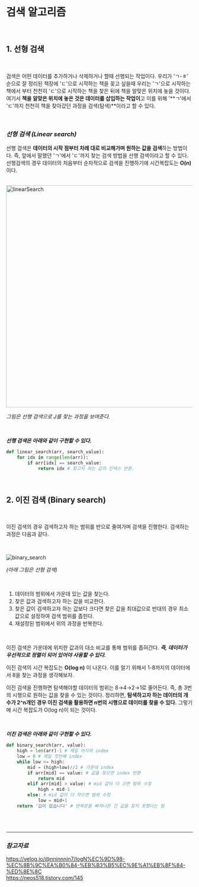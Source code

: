 # **검색 알고리즘**

<br>

## **1. 선형 검색**

<br>

검색은 어떤 데이터를 추가하거나 삭제하거나 할때 선행되는 작업이다. 우리가 'ㄱ-ㅎ' 순으로 잘 정리된 책장에 'ㄷ'으로 시작하는 책을 꽂고 싶을때 우리는 'ㄱ'으로 시작하는 책에서 부터 천천히 'ㄷ'으로 시작하는 책을 찾은 뒤에 책을 알맞은 위치에 놓을 것이다. 여기서 **책을 알맞은 위치에 놓은 것은 데이터를 삽입하는 작업이**고 이를 위해 '**ㄱ'에서 'ㄷ'까지 천천히 책을 찾아갔던 과정을 검색(탐색)**이라고 할 수 있다.

<br>

### ***선형 검색 (Linear search)***

선행 검색은 **데이터의 시작 점부터 차례 대로 비교해가며 원하는 값을 검색**하는 방법이다. 즉, 앞에서 말했던 'ㄱ'에서 'ㄷ'까지 찾는 검색 방법을 선행 검색이라고 할 수 있다. 선행검색의 경우 데이터의 처음부터 순차적으로 검색을 진행하기에 시간복잡도는 **O(n)** 이다.

<br>

<img width="599" alt="linearSearch" src="https://user-images.githubusercontent.com/89771322/151350593-5885d0e9-dcdd-4940-af46-acfd504535ce.png">


*그림은 선행 검색으로 J를 찾는 과정을 보여준다.*

<br>

***선행 검색은 아래와 같이 구현할 수 있다.***


```python
def linear_search(arr, search_value): 
    for idx in range(len(arr)):
        if arr[idx] == search_value:
            return idx # 찾고자 하는 값의 인덱스 반환.
```

<br>

## **2. 이진 검색 (Binary search)**

<br>

이진 검색의 경우 검색하고자 하는 범위를 반으로 줄여가며 검색을 진행한다. 검색하는 과정은 다음과 같다.

<br>

![binary_search](https://user-images.githubusercontent.com/89771322/151357737-8a763b6c-91b9-4bab-a34f-96622d9e6fdd.gif)

*(아래 그림은 선형 검색)*

<br>

1. 데이터의 범위에서 가운데 있는 값을 찾는다.
2. 찾은 값과 검색하고자 하는 값을 비교한다.
3. 찾은 값이 검색하고자 하는 값보다 크다면 찾은 값을 최대값으로 반대의 경우 최소값으로 설정하여 검색 범위를 좁힌다.
4. 재설정된 범위에서 위의 과정을 반복한다.

<br>

이진 검색은 가운데에 위치한 값과의 대소 비교를 통해 범위를 좁혀간다. ***즉, 데이터가 우선적으로 정렬이 되어 있어야 사용할 수 있다.***

이진 검색의 시간 복잡도는 **O(log n)** 이 나온다. 이를 알기 위해서 1-8까지의 데이터에서 8을 찾는 과정을 생각해보자.

이진 검색을 진행하면 탐색해야할 데이터의 범위는 8→4→2→1로 줄어든다. 즉, 총 3번의 시행으로 원하는 값을 찾을 수 있는 것이다. 정리하면, **탐색하고자 하는 데이터의 개수가 2^n개인 경우 이진 검색을 활용하면 n번의 시행으로 데이터를 찾을 수 있다.** 그렇기에 시간 복잡도가 O(log n)이 되는 것이다.

<br>

***이진 검색은 아래와 같이 구현할 수 있다.***

```python
def binary_search(arr, value):
    high = len(arr)-1 # 제일 마지막 index
    low = 0 # 제일 첫번째 index
    while low <= high:
        mid = (high+low)//2 # 가운데 index
        if arr[mid] == value: # 값을 찾으면 index 반환
            return mid
        elif arr[mid] > value: # mid 값이 더 크면 범위 수정
            high = mid-1
        else: # mid 값이 더 작으면 범위 수정
            low = mid+1
    return '값이 없습니다' # 반복문을 빠져나온 건 값을 찾지 못했다는 말
```

<br>
<br>
<hr>

### *참고자료*
https://velog.io/@nninnnin7/logN%EC%9D%98-%EC%8B%9C%EA%B0%84-%EB%B3%B5%EC%9E%A1%EB%8F%84-%ED%8E%8C <br>
https://neos518.tistory.com/145